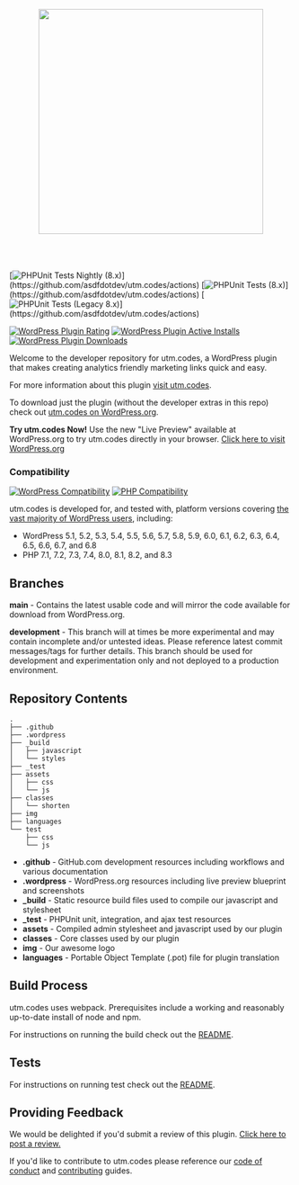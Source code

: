 <p align="center" style="padding-bottom:20px"><img src="img/utm-dot-codes-logo.png" width="400"></p><p>&nbsp;</p>

[![PHPUnit Tests Nightly (8.x)](https://github.com/asdfdotdev/utm.codes/workflows/PHPUnit%20Tests%20Nightly%20(8.x)/badge.svg)](https://github.com/asdfdotdev/utm.codes/actions)
[![PHPUnit Tests (8.x)](https://github.com/asdfdotdev/utm.codes/workflows/PHPUnit%20Tests%20(8.x)/badge.svg)](https://github.com/asdfdotdev/utm.codes/actions)
[![PHPUnit Tests (Legacy 8.x)](https://github.com/asdfdotdev/utm.codes/workflows/PHPUnit%20Tests%20(Legacy%208.x)/badge.svg)](https://github.com/asdfdotdev/utm.codes/actions)

[![WordPress Plugin Rating](https://img.shields.io/wordpress/plugin/rating/utm-dot-codes)](https://wordpress.org/plugins/utm-dot-codes/)
[![WordPress Plugin Active Installs](https://img.shields.io/wordpress/plugin/installs/utm-dot-codes)](https://wordpress.org/plugins/utm-dot-codes/)
[![WordPress Plugin Downloads](https://img.shields.io/wordpress/plugin/dm/utm-dot-codes)](https://wordpress.org/plugins/utm-dot-codes/)



Welcome to the developer repository for utm.codes, a WordPress plugin that makes creating analytics friendly marketing links quick and easy.

For more information about this plugin [visit utm.codes](https://utm.codes).

To download just the plugin (without the developer extras in this repo) check out [utm.codes on WordPress.org](https://wordpress.org/plugins/utm-dot-codes/).

**Try utm.codes Now!** Use the new "Live Preview" available at WordPress.org to try utm.codes directly in your browser. [Click here to visit WordPress.org](https://wordpress.org/plugins/utm-dot-codes/)

### Compatibility

[![WordPress Compatibility](https://img.shields.io/badge/WordPress-5.1_to_6.8-blue.svg?logo=wordpress)](https://wordpress.org/)
[![PHP Compatibility](https://img.shields.io/badge/PHP-7.1_to_8.3-%238892BF.svg?logo=php)](https://php.net/)

utm.codes is developed for, and tested with, platform versions covering [the vast majority of WordPress users](https://wordpress.org/about/stats/), including:

- WordPress 5.1, 5.2, 5.3, 5.4, 5.5, 5.6, 5.7, 5.8, 5.9, 6.0, 6.1, 6.2, 6.3, 6.4, 6.5, 6.6, 6.7, and 6.8
- PHP 7.1, 7.2, 7.3, 7.4, 8.0, 8.1, 8.2, and 8.3

## Branches

**main** - Contains the latest usable code and will mirror the code available for download from WordPress.org.

**development** - This branch will at times be more experimental and may contain incomplete and/or untested ideas. Please reference latest commit messages/tags for further details. This branch should be used for development and experimentation only and not deployed to a production environment.

## Repository Contents

```
.
├── .github
├── .wordpress
├── _build
│   ├── javascript
│   └── styles
├── _test
├── assets
│   ├── css
│   └── js
├── classes
│   └── shorten
├── img
├── languages
└── test
    ├── css
    └── js
```

- **.github** - GitHub.com development resources including workflows and various documentation
- **.wordpress** - WordPress.org resources including live preview blueprint and screenshots
- **_build** - Static resource build files used to compile our javascript and stylesheet
- **_test** - PHPUnit unit, integration, and ajax test resources
- **assets** - Compiled admin stylesheet and javascript used by our plugin
- **classes** - Core classes used by our plugin
- **img** - Our awesome logo
- **languages** - Portable Object Template (.pot) file for plugin translation

## Build Process

utm.codes uses webpack. Prerequisites include a working and reasonably up-to-date install of node and npm.

For instructions on running the build check out the [README](./_build#readme).

## Tests

For instructions on running test check out the [README](./_test#readme).

## Providing Feedback

We would be delighted if you'd submit a review of this plugin. [Click here to post a review.](https://wordpress.org/plugins/utm-dot-codes/)

If you'd like to contribute to utm.codes please reference our [code of conduct](./.github/CODE_OF_CONDUCT.md) and [contributing](./.github/CONTRIBUTING.md) guides.
